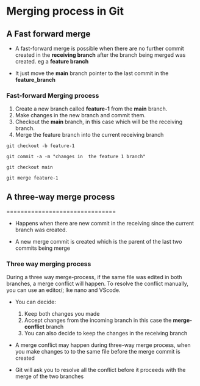 # Merging process in Git

## A Fast forward merge
 - A fast-forward merge is possible when there are no further commit created in the **receiving branch** after the branch being merged was created. eg a **feature branch**

 - It just move the **main** branch pointer to the last commit in the **feature_branch**

 ### Fast-forward Merging process 
 1. Create a new branch called **feature-1** from the **main** branch.
 2. Make changes in the new branch and commit them.
 3. Checkout the **main** branch, in this case which will be the receiving branch.
 4. Merge the feature branch into the current receiving branch

 ```shell
 git checkout -b feature-1

 git commit -a -m "changes in  the feature 1 branch"

 git checkout main

 git merge feature-1
```

## A three-way merge process
===============================
 - Happens when there are new commit in the receiving since the current branch was created.

 - A new merge commit is created which is the parent of the last two commits being merge

### Three way merging process

During a three way merge-process, if the same file was edited in both branches, a merge conflict will happen. To resolve the conflict manually, you can use an editor/; lke nano and VScode.
- You can decide:

  1. Keep both changes you made
  2. Accept changes from the incoming  branch in this case the **merge-conflict** branch
  3. You can also decide to keep the changes in the receiving branch
 - A merge conflict may happen during three-way merge process, when you make changes to to the same file before the merge commit is created
 - Git will ask you to resolve all the conflict before it proceeds with the merge of the two branches
 
 


